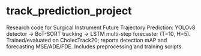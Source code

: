 # track_prediction_project
Research code for Surgical Instrument Future Trajectory Prediction: YOLOv8 detector → BoT-SORT tracking → LSTM multi-step forecaster (T=10, H=5). Trained/evaluated on CholecTrack20; reports detection mAP and forecasting MSE/ADE/FDE. Includes preprocessing and training scripts.
